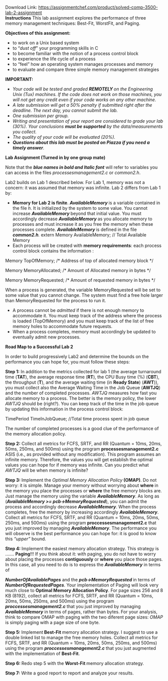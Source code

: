 Download Link: https://assignmentchef.com/product/solved-comp-3500-lab-2-assignment
<br>
<strong>Instructions</strong> This lab assignment explores the performance of three memory management techniques: Best-Fit, WorstFit, and Paging.

<strong>Objectives of this assignment: </strong>

<ul>

 <li>to work on a Unix based system</li>

 <li>to “<em>dust off</em>” your programming skills in C</li>

 <li>to become familiar with the notion of a process control block</li>

 <li>to experience the life cycle of a process</li>

 <li>to “feel” how an operating system manages processes and memory</li>

 <li>to evaluate and compare three simple memory management strategies</li>

</ul>

<strong> </strong>

<strong>IMPORTANT:                                                  </strong>

<ul>

 <li><em>Your code will be tested and graded <strong>REMOTELY </strong>on the Engineering Unix (Tux) machines. If the code does not work on those machines, you will not get any credit even if your code works on any other machine. </em></li>

 <li><em>A late submission will get a 50% penalty if submitted right after the deadline. The next day, you cannot submit the lab. </em></li>

 <li><em>One submission per group. </em></li>

 <li><em>Writing and presentation of your report are considered to grade your lab (30%). Your conclusions <strong>must be supported</strong> by the data/measurements you collect. </em></li>

 <li><em>The quality of your code will be evaluated (20%). </em></li>

 <li><strong><em>Questions about this lab must be posted on Piazza if you need a timely answer</em></strong><em>. </em></li>

</ul>







<strong>Lab Assignment (Turned in by one group mate) </strong>

Note that the <strong><em>blue names in bold and Italic font</em></strong> will refer to variables you can access in the files <em>processesmanagement2.c</em> or <em>common2.h</em>.

Lab2 builds on Lab 1 described below. For Lab 1, memory was not a concern: it was assumed that memory was infinite. Lab 2 differs from Lab 1 by:

<ul>

 <li><strong>Memory for Lab 2 is finite</strong>. <strong><em>AvailableMemory </em></strong>is a variable contained in the file <em>h</em>. It is initialized by the system to some value. You cannot increase <strong><em>AvailableMemory </em></strong>beyond that initial value. You must accordingly decrease <strong><em>AvailableMemory </em></strong>as you allocate memory to processes and must increase it as you free the memory when these processes complete. <strong><em>AvailableMemory </em></strong>is defined in the file <strong><em>common2.h</em></strong><em>.</em> extern Memory AvailableMemory; // Total Available Memory</li>

 <li>Each process will be created with <strong>memory requirements</strong>: each process control block contains the information :</li>

</ul>

Memory TopOfMemory;      /* Address of top of allocated memory block */

Memory MemoryAllocated;  /* Amount of Allocated memory in bytes      */

Memory MemoryRequested;  /* Amount of requested memory in bytes      */

When a process is generated, the variable MemoryRequested will be set to some value that you cannot change. The system must find a free hole larger than  MemoryRequested for the process to run it.

<ul>

 <li>A process cannot be <em>admitted</em> if there is not enough memory to accommodate it. You must keep track of the address where the process is loaded (TopOfMemory) and you must keep track of the list of free memory holes to accommodate future requests.</li>

 <li>When a process completes, memory must accordingly be updated to eventually admit new processes.</li>

</ul>




<strong>Road Map to a Successful Lab 2 </strong>

In order to build progressively Lab2 and determine the bounds on the performance you can hope for, you must follow these steps:

<strong>Step 1:</strong> In addition to the metrics collected for lab 1 (the average turnaround time (<strong>TAT</strong>), the average response time (<strong>RT</strong>), the CPU Busy time (%) (<strong>CBT</strong>), the throughput (<strong>T</strong>), and the average waiting time (in <strong>Ready State</strong>) (<strong>AWT</strong>)),   you must collect also the Average Waiting Time in the Job Queue (<strong>AWTJQ</strong>) and the number of completed processes.  <em>AWTJQ</em> measures how fast you allocate memory to a process. The better is the memory policy, the lower <em>AWTJQ</em> should be (right?).  You can keep track of the time in the job queue by updating this information in the process control block:

TimePeriod TimeInJobQueue; //Total time process spent in job queue

The number of completed processes is a good clue of the performance of the memory allocation policy.

<strong>Step 2:</strong> Collect all metrics for FCFS, SRTF, and RR (Quantum = 10ms, 20ms, 50ms, 250ms, and 500ms) using the program <strong>processesmanagement2.c</strong> ASIS (i.e., as provided without any modification). This program assumes an infinite memory. Therefore, the values you will get establish the optimal values you can hope for if memory was infinite. Can you predict what  <em>AWTJQ</em> will be when memory is infinite?

<strong>Step 3: </strong>Implement the <em>Optimal Memory Allocation Policy</em><strong> (OMAP)</strong>. Do not worry: it is simple. Manage your memory without worrying about <strong>where </strong>in the memory you place the processes or <strong>where</strong> the free memory blocks are. Just manage the memory using the variable <strong><em>AvailableMemory</em></strong>. As long as (<strong><em>AvailableMemory &gt;= pcb-&gt;MemoryRequested</em></strong>), you can admit the process and accordingly decrease <strong><em>AvailableMemory</em></strong>. When the process completes, free the memory by increasing accordingly <strong><em>AvailableMemory</em></strong>. Collect all metrics for FCFS, SRTF, and RR (Quantum = 10ms, 20ms, 50ms, 250ms, and 500ms) using the program <strong>proccessesmanagement2.c</strong> that you just improved by managing <strong><em>AvailableMemory</em></strong>. The performance you will observe is the best performance you can hope for: it is good to know this <em>“upper”</em> bound.

<strong>Step 4: </strong>Implement the easiest memory allocation strategy. This strategy is ……. <strong>Paging</strong>!!! If you think about it: with paging, you do not have to worry about placing the processes <strong>contiguously</strong> or <strong>where</strong> you place those pages. In this case, all you need to do is to express the <strong><em>AvailableMemory</em></strong> in terms of

<strong><em>NumberOfAvailablePages</em></strong>   and      the       <strong><em>pcb-&gt;MemoryRequested     </em></strong>in         terms   of  <strong><em>NumberOfRequestedPages</em></strong>. Your implementation of Paging will look very much close to <strong>Optimal Memory Allocation Policy</strong>. For page sizes 256 and 8 KB (8192), collect all metrics for FCFS, SRTF, and RR (Quantum = 10ms, 20ms, 50ms, 250ms, and 500ms) using the program <strong><em>proccessesmanagement2.c</em></strong> that you just improved by managing <strong><em>AvailableMemory</em></strong> in terms of pages, rather than bytes. For your analysis, think to compare OMAP with paging with the two diferent page sizes: <em>OMAP</em> is simply paging with a page size of one byte.

<strong>Step 5: </strong>Implement<strong> Best-Fit </strong>memory allocation strategy. I suggest to use a double linked list to manage the free memory holes. Collect all metrics for FCFS, SRTF, and RR (Quantum = 10ms, 20ms, 50ms, 250ms, and 500ms) using the program <strong><em>proccessesmanagement2.c</em></strong> that you just augmented with the implementation of  <strong>Best-Fit</strong>.

<strong>Step 6: </strong>Redo step 5 with the <strong>Worst-Fit </strong>memory allocation strategy.

<strong>Step 7:</strong> Write a good report to report and analyze your results.


